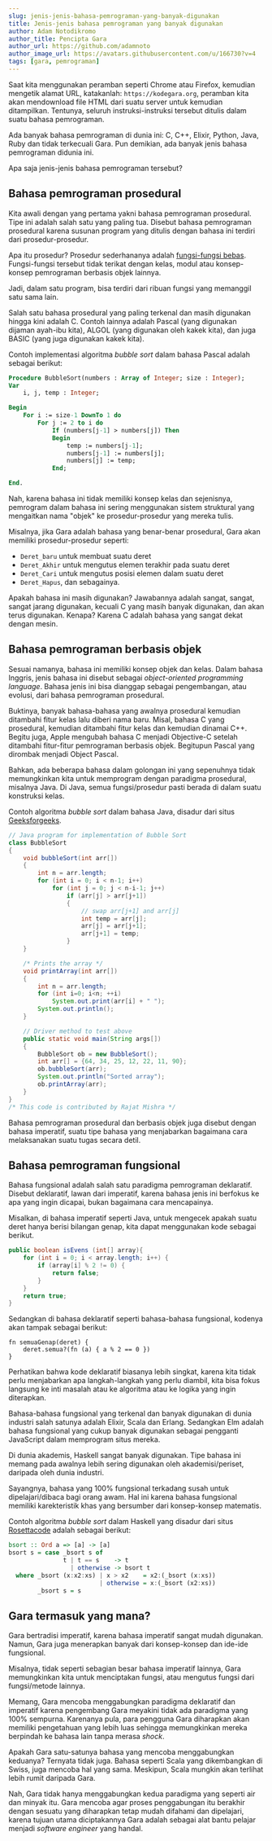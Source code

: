 ```yaml
---
slug: jenis-jenis-bahasa-pemrograman-yang-banyak-digunakan
title: Jenis-jenis bahasa pemrograman yang banyak digunakan
author: Adam Notodikromo
author_title: Pencipta Gara
author_url: https://github.com/adamnoto
author_image_url: https://avatars.githubusercontent.com/u/166730?v=4
tags: [gara, pemrograman]
---
```


Saat kita menggunakan peramban seperti Chrome atau Firefox, kemudian mengetik alamat URL, katakanlah: `https://kodegara.org`, peramban kita akan mendownload file HTML dari suatu server untuk kemudian ditampilkan. Tentunya, seluruh instruksi-instruksi tersebut ditulis dalam suatu bahasa pemrograman.

Ada banyak bahasa pemrograman di dunia ini: C, C++, Elixir, Python, Java, Ruby dan tidak terkecuali Gara. Pun demikian, ada banyak jenis bahasa pemrograman didunia ini.

Apa saja jenis-jenis bahasa pemrograman tersebut?

<!--truncate-->

## Bahasa pemrograman prosedural

Kita awali dengan yang pertama yakni bahasa pemrograman prosedural. Tipe ini adalah salah satu yang paling tua. Disebut bahasa pemrograman prosedural karena susunan program yang ditulis dengan bahasa ini terdiri dari prosedur-prosedur.

Apa itu prosedur? Prosedur sederhananya adalah [fungsi-fungsi bebas](/docs/fungsi/jenis-fungsi#fungsi-bebas). Fungsi-fungsi tersebut tidak terikat dengan kelas, modul atau konsep-konsep pemrograman berbasis objek lainnya.

Jadi, dalam satu program, bisa terdiri dari ribuan fungsi yang memanggil satu sama lain.

Salah satu bahasa prosedural yang paling terkenal dan masih digunakan hingga kini adalah C. Contoh lainnya adalah Pascal (yang digunakan dijaman ayah-ibu kita), ALGOL (yang digunakan oleh kakek kita), dan juga BASIC (yang juga digunakan kakek kita).

Contoh implementasi algoritma _bubble sort_ dalam bahasa Pascal adalah sebagai berikut:

```pascal
Procedure BubbleSort(numbers : Array of Integer; size : Integer);
Var
	i, j, temp : Integer;

Begin
	For i := size-1 DownTo 1 do
		For j := 2 to i do
			If (numbers[j-1] > numbers[j]) Then
			Begin
				temp := numbers[j-1];
				numbers[j-1] := numbers[j];
				numbers[j] := temp;
			End;

End.
```

Nah, karena bahasa ini tidak memiliki konsep kelas dan sejenisnya, pemrogram dalam bahasa ini sering menggunakan sistem struktural yang mengaitkan nama "objek" ke prosedur-prosedur yang mereka tulis.

Misalnya, jika Gara adalah bahasa yang benar-benar prosedural, Gara akan memiliki prosedur-prosedur seperti:

- `Deret_baru` untuk membuat suatu deret
- `Deret_Akhir` untuk mengutus elemen terakhir pada suatu deret
- `Deret_Cari` untuk mengutus posisi elemen dalam suatu deret
- `Deret_Hapus`, dan sebagainya.

Apakah bahasa ini masih digunakan? Jawabannya adalah sangat, sangat, sangat jarang digunakan, kecuali C yang masih banyak digunakan, dan akan terus digunakan. Kenapa? Karena C adalah bahasa yang sangat dekat dengan mesin.

## Bahasa pemrograman berbasis objek

Sesuai namanya, bahasa ini memiliki konsep objek dan kelas. Dalam bahasa Inggris, jenis bahasa ini disebut sebagai _object-oriented programming language_. Bahasa jenis ini bisa dianggap sebagai pengembangan, atau evolusi, dari bahasa pemrograman prosedural.

Buktinya, banyak bahasa-bahasa yang awalnya prosedural kemudian ditambahi fitur kelas lalu diberi nama baru. Misal, bahasa C yang prosedural, kemudian ditambahi fitur kelas dan kemudian dinamai C++. Begitu juga, Apple mengubah bahasa C menjadi Objective-C setelah ditambahi fitur-fitur pemrograman berbasis objek. Begitupun Pascal yang dirombak menjadi Object Pascal.

Bahkan, ada beberapa bahasa dalam golongan ini yang sepenuhnya tidak memungkinkan kita untuk memprogram dengan paradigma prosedural, misalnya Java. Di Java, semua fungsi/prosedur pasti berada di dalam suatu konstruksi kelas.

Contoh algoritma _bubble sort_ dalam bahasa Java, disadur dari situs [Geeksforgeeks](https://www.geeksforgeeks.org/bubble-sort/).

```java
// Java program for implementation of Bubble Sort
class BubbleSort
{
    void bubbleSort(int arr[])
    {
        int n = arr.length;
        for (int i = 0; i < n-1; i++)
            for (int j = 0; j < n-i-1; j++)
                if (arr[j] > arr[j+1])
                {
                    // swap arr[j+1] and arr[j]
                    int temp = arr[j];
                    arr[j] = arr[j+1];
                    arr[j+1] = temp;
                }
    }

    /* Prints the array */
    void printArray(int arr[])
    {
        int n = arr.length;
        for (int i=0; i<n; ++i)
            System.out.print(arr[i] + " ");
        System.out.println();
    }

    // Driver method to test above
    public static void main(String args[])
    {
        BubbleSort ob = new BubbleSort();
        int arr[] = {64, 34, 25, 12, 22, 11, 90};
        ob.bubbleSort(arr);
        System.out.println("Sorted array");
        ob.printArray(arr);
    }
}
/* This code is contributed by Rajat Mishra */
```

Bahasa pemrograman prosedural dan berbasis objek juga disebut dengan bahasa imperatif, suatu tipe bahasa yang menjabarkan bagaimana cara melaksanakan suatu tugas secara detil.

## Bahasa pemrograman fungsional

Bahasa fungsional adalah salah satu paradigma pemrograman deklaratif. Disebut deklaratif, lawan dari imperatif, karena bahasa jenis ini berfokus ke apa yang ingin dicapai, bukan bagaimana cara mencapainya.

Misalkan, di bahasa imperatif seperti Java, untuk mengecek apakah suatu deret hanya berisi bilangan genap, kita dapat menggunakan kode sebagai berikut.

```java
public boolean isEvens (int[] array){
    for (int i = 0; i < array.length; i++) {
        if (array[i] % 2 != 0) {
            return false;
        }
    }
    return true;
}
```

Sedangkan di bahasa deklaratif seperti bahasa-bahasa fungsional, kodenya akan tampak sebagai berikut:

```gara
fn semuaGenap(deret) {
    deret.semua?(fn (a) { a % 2 == 0 })
}
```

Perhatikan bahwa kode deklaratif biasanya lebih singkat, karena kita tidak perlu menjabarkan apa langkah-langkah yang perlu diambil, kita bisa fokus langsung ke inti masalah atau ke algoritma atau ke logika yang ingin diterapkan.

Bahasa-bahasa fungsional yang terkenal dan banyak digunakan di dunia industri salah satunya adalah Elixir, Scala dan Erlang. Sedangkan Elm adalah bahasa fungsional yang cukup banyak digunakan sebagai pengganti JavaScript dalam memprogram situs mereka.

Di dunia akademis, Haskell sangat banyak digunakan. Tipe bahasa ini memang pada awalnya lebih sering digunakan oleh akademisi/periset, daripada oleh dunia industri.

Sayangnya, bahasa yang 100% fungsional terkadang susah untuk dipelajari/dibaca bagi orang awam. Hal ini karena bahasa fungsional memiliki karekteristik khas yang bersumber dari konsep-konsep matematis.

Contoh algoritma _bubble sort_ dalam Haskell yang disadur dari situs [Rosettacode](https://rosettacode.org/wiki/Sorting_algorithms/Bubble_sort#Haskell) adalah sebagai berikut:

```haskell
bsort :: Ord a => [a] -> [a]
bsort s = case _bsort s of
               t | t == s    -> t
                 | otherwise -> bsort t
  where _bsort (x:x2:xs) | x > x2    = x2:(_bsort (x:xs))
                         | otherwise = x:(_bsort (x2:xs))
        _bsort s = s
```

## Gara termasuk yang mana?

Gara bertradisi imperatif, karena bahasa imperatif sangat mudah digunakan. Namun, Gara juga menerapkan banyak dari konsep-konsep dan ide-ide fungsional.

Misalnya, tidak seperti sebagian besar bahasa imperatif lainnya, Gara memungkinkan kita untuk menciptakan fungsi, atau mengutus fungsi dari fungsi/metode lainnya.

Memang, Gara mencoba menggabungkan paradigma deklaratif dan imperatif karena pengembang Gara meyakini tidak ada paradigma yang 100% sempurna. Karenanya pula, para pengguna Gara diharapkan akan memiliki pengetahuan yang lebih luas sehingga memungkinkan mereka berpindah ke bahasa lain tanpa merasa _shock_.

Apakah Gara satu-satunya bahasa yang mencoba menggabungkan keduanya? Ternyata tidak juga. Bahasa seperti Scala yang dikembangkan di Swiss, juga mencoba hal yang sama. Meskipun, Scala mungkin akan terlihat lebih rumit daripada Gara.

Nah, Gara tidak hanya menggabungkan kedua paradigma yang seperti air dan minyak itu. Gara mencoba agar proses penggabungan itu berakhir dengan sesuatu yang diharapkan tetap mudah difahami dan dipelajari, karena tujuan utama diciptakannya Gara adalah sebagai alat bantu pelajar menjadi _software engineer_ yang handal.
